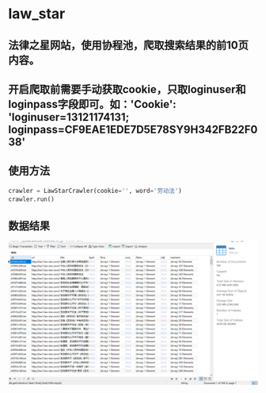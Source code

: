 # law_star
## 法律之星网站，使用协程池，爬取搜索结果的前10页内容。
## 开启爬取前需要手动获取cookie，只取loginuser和loginpass字段即可。如：'Cookie': 'loginuser=13121174131; loginpass=CF9EAE1EDE7D5E78SY9H342FB22F038'
## 使用方法
```python
crawler = LawStarCrawler(cookie='', word='劳动法')
crawler.run()
```
## 数据结果
![pic](https://github.com/ssmnghunssjust/law_star/blob/main/data.png)
